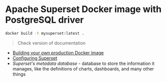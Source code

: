 # Apache Superset Docker image with PostgreSQL driver

```bash
docker build -t mysuperset:latest .
```

> Check version of documentation

- [Building your own production Docker image](https://superset.apache.org/docs/installation/docker-builds#building-your-own-production-docker-image)
- [Configuring Superset](https://superset.apache.org/docs/configuration/configuring-superset)
- *Superset's metadata database* - database to store the information it manages, like the definitions of charts, dashboards, and many other things